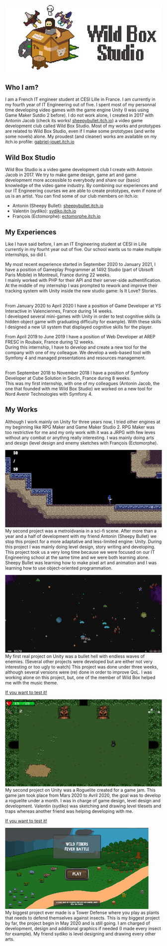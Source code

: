 <link rel="stylesheet" href="Style.css">
<img src="Gab Banner.png" alt="hi" class="figure"/>

## Who I am?
<p class="paragraph">
I am a French IT engineer student at CESI Lille in France. I am currently in my fourth year of IT Engineering out of five.  
I spent most of my personnal time developing video games with the game engine Unity (I was using Game Maker Sutdio 2 before). I do not work alone, I created in 2017 with Antonin Jacob (check its works! <a href = "https://sheepybullet.itch.io/">sheepybullet.itch.io</a>) a video game development club called Wild Box Studio.  
Most of my works and prototypes are related to Wild Box Studio, even if I make some prototypes (and write some novels) alone.  
My proudest (and cleaner) works are available on my itch.io profile: <a href = "https://gabriel-jouet.itch.io/">gabriel-jouet.itch.io</a>  
</p>


## Wild Box Studio
<p class="paragraph">
Wild Box Studio is a video game development club I create with Antonin Jacob in 2017. We try to make game design, game art and game development more accessible to everybody and share our (basic) knowledge of the video game industry.  
By combining our experiences and our IT Engineering courses we are able to create prototypes, even if none of us is an artist.  
You can find some of our club members on itch.io:  
<ul>
	<li> Antonin (Sheepy Bullet): <a href = "https://sheepybullet.itch.io/">sheepybullet.itch.io</a></li>
	<li> Valentin (sydiko): <a href = "https://sydiko.itch.io/">sydiko.itch.io</a></li>
	<li> François (Ectomorphe): <a href = "https://ectomorphe.itch.io/">ectomorphe.itch.io</a></li>
</ul>
</p>


## My Experiences
<p class="paragraph">
Like I have said before, I am an IT Engineering student at CESI in Lille currently in my fourht year out of five.  
Our school wants us to make multiple internships, so did I.  
<br>

My most recent experience started in September 2020 to January 2021, I have a position of Gameplay Programmer at 1492 Studio (part of Ubisoft Paris Mobile) in Montreuil, France during 22 weeks.  
I mainly worked with PHP for their API and their server-side authentification. At the middle of my internship I was prompted to rework and improve their tracking system with Unity inside the new studio game: Is It Love? Stories.  
<br>

From January 2020 to April 2020 I have a position of Game Developer at YS Interactive in Valenciennes, France during 14 weeks.  
I developed several mini-games with Unity in order to test cognitive skills (a hidden object game with graduating difficulty for example). With these skills I designed a new UI system that displayed cognitive skills for the player.
<br>

From April 2019 to June 2019 I have a position of Web Developer at AREP FRESC in Roubaix, France during 12 weeks.  
During this internship, I have to develop and create a new tool for the company with one of my colleague. We develop a web-based tool with Symfony 4 and managed presentations and resources management.  
<br>

From September 2018 to November 2018 I have a position of Symfony Developer at Cube Solution in Seclin, France during 8 weeks.  
This was my first internship, with one of my colleagues (Antonin Jacob, the one that founded with me Wild Box Studio) we worked on a new tool for Nord Avenir Technologies with Symfony 4.
</p>


## My Works
<p class="paragraph">
Although I work mainly on Unity for three years now, I tried other engines at my beginning like RPG Maker and Game Maker Studio 2.  
RPG Maker was too restrictive for me and my only work with it was a JRPG with few leves without any combat or anythng really interesting. I was mainly doing arts and design (level design and enemy sketches with François (Ectomorphe).
</p>

<p class="paragraph">
<img src="Earth's Disaster.png" alt="hi" class="center"/>  
<br>
My second project was a metroidvania in a sci-fi scene. After more than a year and a half of development with my friend Antonin (Sheepy Bullet) we stop this project for a more adaptative and less-limited engine: Unity.  
During this project I was mainly doing level design, story writing and developing.  
This project took us a very long time because we were focused on our IT Engineering school at the same time and we were both learning alone. Sheepy Bullet was learning how to make pixel art and animation and I was learning how to use object-oriented programmation.
</p>

<p class="paragraph">
<img src="Space Destructor.png" alt="hi" class="center"/>  
<br>
My first real project on Unity was a bullet hell with endless waves of enemies. (Several other projects were developed but are either not very interesting or too ugly to watch)  
This project was done under three weeks, although several versions were (re) done in order to improve QoL.  
I was working alone on this project, but, one of the member of Wild Box helped me with the music theme.  
</p>

<a href = "https://gabriel-jouet.itch.io/space-destructor/" class = "end-paragraph-link">If you want to test it!</a>

<p class="paragraph">
<img src="Four Dungeons.png" alt="hi" class="center"/>  
<br>
My second project on Unity was a Roguelite created for a game jam. This game jam took place from Mars 2020 to Avril 2020, the goal was to develop a roguelite under a month.  
I was in charge of game design, level design and development. Valentin (sydiko) was sketching and drawing level tilesets and traps whereas another friend was helping developing with me.  
</p>

<a href = "https://sydiko.itch.io/four-dungeons"  class = "end-paragraph-link">If you want to test it!</a>    

<p class="paragraph">
<img src="Wild Fibers.png" alt="hi" class="center"/>  
<br>
My biggest project ever made is a Tower Defense where you play as plants that needs to defend themselves against insects. This is my biggest project by far, the project begin in May 2020 and is still going.  
I am charged of development, design and additional graphics if needed (I made every insect for example). My friend sydiko is level designing and drawing every other arts.  
</p>